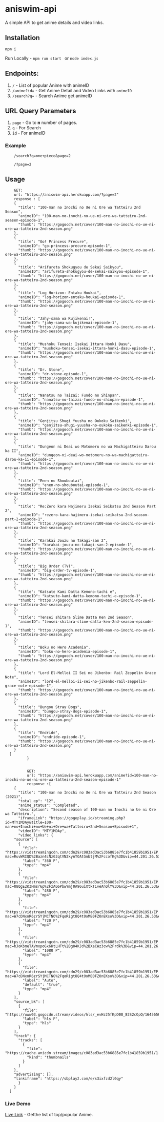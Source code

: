 # aniswim-api

A simple API to get anime details and video links.

## Installation
	
	npm i
		
Run Locally - `npm run start ` or `node index.js`

## Endpoints:

1. `/` - List of popular Anime with animeID
2. `/anime?id=` - Get Anime Detail and Video Links with `animeID`
3. `/search?q=` - Search Anime get animeID

## URL Query Parameters

1. `page` - Go to <b>n</b> number of pages.
2.  `q` - For Search
3. `id` - For animeID

### Example
		
		/search?q=one+piece&page=2

		/?page=2

## Usage
		GET:
		url: "https://aniswim-api.herokuapp.com/?page=2"
		response : [
	    {
	      "title": "100-man no Inochi no Ue ni Ore wa Tatteiru 2nd Season",
	      "animeID": "100-man-no-inochi-no-ue-ni-ore-wa-tatteiru-2nd-season-episode-1",
	      "thumb": "https://gogocdn.net/cover/100-man-no-inochi-no-ue-ni-ore-wa-tatteiru-2nd-season.png"
	    },
	    {
	      "title": "Go! Princess Precure",
	      "animeID": "go-princess-precure-episode-1",
	      "thumb": "https://gogocdn.net/cover/100-man-no-inochi-no-ue-ni-ore-wa-tatteiru-2nd-season.png"
	    },
	    {
	      "title": "Arifureta Shokugyou de Sekai Saikyou",
	      "animeID": "arifureta-shokugyou-de-sekai-saikyou-episode-1",
	      "thumb": "https://gogocdn.net/cover/100-man-no-inochi-no-ue-ni-ore-wa-tatteiru-2nd-season.png"
	    },
	    {
	      "title": "Log Horizon: Entaku Houkai",
	      "animeID": "log-horizon-entaku-houkai-episode-1",
	      "thumb": "https://gogocdn.net/cover/100-man-no-inochi-no-ue-ni-ore-wa-tatteiru-2nd-season.png"
	    },
	    {
	      "title": "Jahy-sama wa Kujikenai!",
	      "animeID": "jahy-sama-wa-kujikenai-episode-1",
	      "thumb": "https://gogocdn.net/cover/100-man-no-inochi-no-ue-ni-ore-wa-tatteiru-2nd-season.png"
	    },
	    {
	      "title": "Mushoku Tensei: Isekai Ittara Honki Dasu",
	      "animeID": "mushoku-tensei-isekai-ittara-honki-dasu-episode-1",
	      "thumb": "https://gogocdn.net/cover/100-man-no-inochi-no-ue-ni-ore-wa-tatteiru-2nd-season.png"
	    },
	    {
	      "title": "Dr. Stone",
	      "animeID": "dr-stone-episode-1",
	      "thumb": "https://gogocdn.net/cover/100-man-no-inochi-no-ue-ni-ore-wa-tatteiru-2nd-season.png"
	    },
	    {
	      "title": "Nanatsu no Taizai: Fundo no Shinpan",
	      "animeID": "nanatsu-no-taizai-fundo-no-shinpan-episode-1",
	      "thumb": "https://gogocdn.net/cover/100-man-no-inochi-no-ue-ni-ore-wa-tatteiru-2nd-season.png"
	    },
	    {
	      "title": "Genjitsu Shugi Yuusha no Oukoku Saikenki",
	      "animeID": "genjitsu-shugi-yuusha-no-oukoku-saikenki-episode-1",
	      "thumb": "https://gogocdn.net/cover/100-man-no-inochi-no-ue-ni-ore-wa-tatteiru-2nd-season.png"
	    },
	    {
	      "title": "Dungeon ni Deai wo Motomeru no wa Machigatteiru Darou ka II",
	      "animeID": "dungeon-ni-deai-wo-motomeru-no-wa-machigatteiru-darou-ka-ii-episode-1",
	      "thumb": "https://gogocdn.net/cover/100-man-no-inochi-no-ue-ni-ore-wa-tatteiru-2nd-season.png"
	    },
	    {
	      "title": "Enen no Shouboutai",
	      "animeID": "enen-no-shouboutai-episode-1",
	      "thumb": "https://gogocdn.net/cover/100-man-no-inochi-no-ue-ni-ore-wa-tatteiru-2nd-season.png"
	    },
	    {
	      "title": "Re:Zero kara Hajimeru Isekai Seikatsu 2nd Season Part 2",
	      "animeID": "rezero-kara-hajimeru-isekai-seikatsu-2nd-season-part-2-episode-1",
	      "thumb": "https://gogocdn.net/cover/100-man-no-inochi-no-ue-ni-ore-wa-tatteiru-2nd-season.png"
	    },
	    {
	      "title": "Karakai Jouzu no Takagi-san 2",
	      "animeID": "karakai-jouzu-no-takagi-san-2-episode-1",
	      "thumb": "https://gogocdn.net/cover/100-man-no-inochi-no-ue-ni-ore-wa-tatteiru-2nd-season.png"
	    },
	    {
	      "title": "Big Order (TV)",
	      "animeID": "big-order-tv-episode-1",
	      "thumb": "https://gogocdn.net/cover/100-man-no-inochi-no-ue-ni-ore-wa-tatteiru-2nd-season.png"
	    },
	    {
	      "title": "Katsute Kami Datta Kemono-tachi e",
	      "animeID": "katsute-kami-datta-kemono-tachi-e-episode-1",
	      "thumb": "https://gogocdn.net/cover/100-man-no-inochi-no-ue-ni-ore-wa-tatteiru-2nd-season.png"
	    },
	    {
	      "title": "Tensei shitara Slime Datta Ken 2nd Season",
	      "animeID": "tensei-shitara-slime-datta-ken-2nd-season-episode-1",
	      "thumb": "https://gogocdn.net/cover/100-man-no-inochi-no-ue-ni-ore-wa-tatteiru-2nd-season.png"
	    },
	    {
	      "title": "Boku no Hero Academia",
	      "animeID": "boku-no-hero-academia-episode-1",
	      "thumb": "https://gogocdn.net/cover/100-man-no-inochi-no-ue-ni-ore-wa-tatteiru-2nd-season.png"
	    },
	    {
	      "title": "Lord El-Melloi II Sei no Jikenbo: Rail Zeppelin Grace Note",
	      "animeID": "lord-el-melloi-ii-sei-no-jikenbo-rail-zeppelin-grace-note-episode-1",
	      "thumb": "https://gogocdn.net/cover/100-man-no-inochi-no-ue-ni-ore-wa-tatteiru-2nd-season.png"
	    },
	    {
	      "title": "Bungou Stray Dogs",
	      "animeID": "bungou-stray-dogs-episode-1",
	      "thumb": "https://gogocdn.net/cover/100-man-no-inochi-no-ue-ni-ore-wa-tatteiru-2nd-season.png"
	    },
	    {
	      "title": "Endride",
	      "animeID": "endride-episode-1",
	      "thumb": "https://gogocdn.net/cover/100-man-no-inochi-no-ue-ni-ore-wa-tatteiru-2nd-season.png"
	    }
	  ]
		      }


		      GET:
		      url: "https://aniswim-api.herokuapp.com/anime?id=100-man-no-inochi-no-ue-ni-ore-wa-tatteiru-2nd-season-episode-1"
		      response :[
	    {
	      "title": "100-man no Inochi no Ue ni Ore wa Tatteiru 2nd Season (2021)",
	      "total_ep": "12",
	      "anime_status": "Completed",
	      "description": "Second season of 100-man no Inochi no Ue ni Ore wa Tatteiru.",
	      "iframeLink": "https://gogoplay.io/streaming.php?id=MTY1MDAy&title=100-man+no+Inochi+no+Ue+ni+Ore+wa+Tatteiru+2nd+Season+Episode+1",
	      "videoID": "MTY1MDAy",
	      "video_links": {
		"source": [
		  {
		    "file": "https://vidstreamingcdn.com/cdn29/c083ad3ac53b6885e7fc1b41859b1951/EP.1.v0.1639380621.360p.mp4?mac=RuvWRIQD%2Bazn4cNz02qtVN2kynTOAtGnbtjM%2FccofKg%3D&vip=44.201.26.53&expiry=1645643201752",
		    "label": "360 P",
		    "type": "mp4"
		  },
		  {
		    "file": "https://vidstreamingcdn.com/cdn29/c083ad3ac53b6885e7fc1b41859b1951/EP.1.v0.1639380621.480p.mp4?mac=08QgE2K3Hmsr6p%2FzAG6PbwYmj0A96uiXtkT1veAnQlY%3D&vip=44.201.26.53&expiry=1645643201807",
		    "label": "480 P",
		    "type": "mp4"
		  },
		  {
		    "file": "https://vidstreamingcdn.com/cdn29/c083ad3ac53b6885e7fc1b41859b1951/EP.1.v0.1639380621.720p.mp4?mac=W7cDNxnR6zrSYjMCTNO%2FqoRigt8Q4t0oME0FZ0nEKso%3D&vip=44.201.26.53&expiry=1645643201864",
		    "label": "720 P",
		    "type": "mp4"
		  },
		  {
		    "file": "https://vidstreamingcdn.com/cdn29/c083ad3ac53b6885e7fc1b41859b1951/EP.1.v0.1639380621.1080p.mp4?mac=hJoKbmeTAVmopoGx6HtLHTt%2BgO4KJd%2BXaCWz3cw%2Frdk%3D&vip=44.201.26.53&expiry=1645643202126",
		    "label": "1080 P",
		    "type": "mp4"
		  },
		  {
		    "file": "https://vidstreamingcdn.com/cdn29/c083ad3ac53b6885e7fc1b41859b1951/EP.1.v0.1639380621.720p.mp4?mac=W7cDNxnR6zrSYjMCTNO%2FqoRigt8Q4t0oME0FZ0nEKso%3D&vip=44.201.26.53&expiry=1645643201864",
		    "label": "Auto",
		    "default": "true",
		    "type": "mp4"
		  }
		],
		"source_bk": [
		  {
		    "file": "https://www03.gogocdn.stream/videos/hls/_evHz25fKpD08_82S2cOpQ/1645650477/165002/e96754ea0bddca9b04ddadd74cbce9fa/ep.1.1645587374.m3u8",
		    "label": "hls P",
		    "type": "hls"
		  }
		],
		"track": {
		  "tracks": [
		    {
		      "file": "https://cache.anicdn.stream/images/c083ad3ac53b6885e7fc1b41859b1951/1.vtt",
		      "kind": "thumbnails"
		    }
		  ]
		},
		"advertising": [],
		"linkiframe": "https://sbplay2.com/e/s3ixfzd2l0qy"
	      }
	    }
	  ]

### <a src="https://aniswim-api.herokuapp.com/">Live Demo</a>

<a href="https://aniswim-api.herokuapp.com/">Live Link</a> - Getthe list of top/popular Anime.



